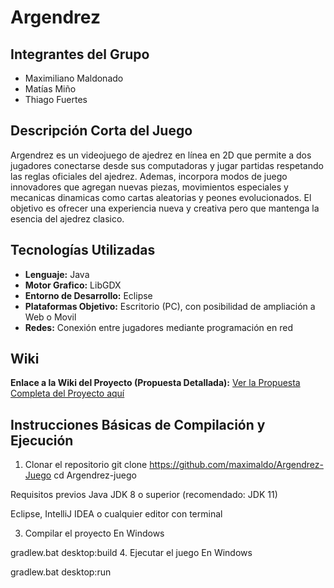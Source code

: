 # Argendrez

## Integrantes del Grupo

- Maximiliano Maldonado 
- Matías Miño   
- Thiago Fuertes  

## Descripción Corta del Juego

Argendrez es un videojuego de ajedrez en línea en 2D que permite a dos jugadores conectarse desde sus computadoras y jugar partidas respetando las reglas oficiales del ajedrez. Ademas, incorpora modos de juego innovadores que agregan nuevas piezas, movimientos especiales y mecanicas dinamicas como cartas aleatorias y peones evolucionados. El objetivo es ofrecer una experiencia nueva y creativa pero que mantenga la esencia del ajedrez clasico.

## Tecnologías Utilizadas

- **Lenguaje:** Java  
- **Motor Grafico:** LibGDX  
- **Entorno de Desarrollo:** Eclipse 
- **Plataformas Objetivo:** Escritorio (PC), con posibilidad de ampliación a Web o Movil  
- **Redes:** Conexión entre jugadores mediante programación en red  

## Wiki
**Enlace a la Wiki del Proyecto (Propuesta Detallada):**
[Ver la Propuesta Completa del Proyecto
aquí](https://github.com/maximaldo/Argendrez-Juego/wiki/Propuesta-del-proyecto-%E2%80%90-Argendrez)

## Instrucciones Básicas de Compilación y Ejecución
1. Clonar el repositorio
git clone https://github.com/maximaldo/Argendrez-Juego
cd Argendrez-juego

Requisitos previos
Java JDK 8 o superior (recomendado: JDK 11)

Eclipse, IntelliJ IDEA o cualquier editor con terminal

3. Compilar el proyecto
En Windows

gradlew.bat desktop:build
4. Ejecutar el juego
En Windows

gradlew.bat desktop:run
